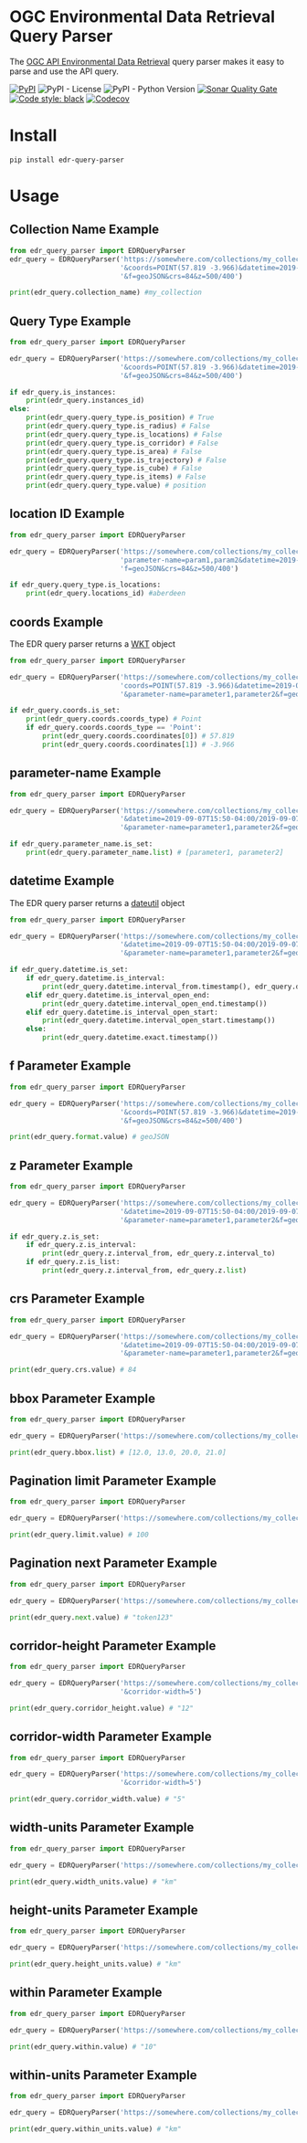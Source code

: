 # OGC Environmental Data Retrieval Query Parser
The [OGC API Environmental Data Retrieval](https://github.com/opengeospatial/ogcapi-environmental-data-retrieval) query parser makes it easy to parse and use the API query.

[![PyPI](https://img.shields.io/pypi/v/edr-query-parser)](https://pypi.org/project/edr-query-parser/)
![PyPI - License](https://img.shields.io/pypi/l/edr-query-parser)
![PyPI - Python Version](https://img.shields.io/pypi/pyversions/edr-query-parser)
[![Sonar Quality Gate](https://img.shields.io/sonar/quality_gate/r0w4n_edr_query_parser?server=https%3A%2F%2Fsonarcloud.io)](https://sonarcloud.io/summary/new_code?id=r0w4n_edr_query_parser)
[![Code style: black](https://img.shields.io/badge/code%20style-black-000000.svg)](https://github.com/psf/black)
[![Codecov](https://img.shields.io/codecov/c/github/r0w4n/edr_query_parser)](https://app.codecov.io/gh/r0w4n/edr_query_parser)


# Install

```shell
pip install edr-query-parser
```

# Usage

## Collection Name Example

```python
from edr_query_parser import EDRQueryParser
edr_query = EDRQueryParser('https://somewhere.com/collections/my_collection/position?parameter-name=param1,param2'
                           '&coords=POINT(57.819 -3.966)&datetime=2019-09-07T15:50-04:00/2019-09-07T15:50-05:00'
                           '&f=geoJSON&crs=84&z=500/400')

print(edr_query.collection_name) #my_collection
```

## Query Type Example

```python
from edr_query_parser import EDRQueryParser

edr_query = EDRQueryParser('https://somewhere.com/collections/my_collection/position?parameter-name=param1,param2'
                           '&coords=POINT(57.819 -3.966)&datetime=2019-09-07T15:50-04:00/2019-09-07T15:50-05:00'
                           '&f=geoJSON&crs=84&z=500/400')

if edr_query.is_instances:
    print(edr_query.instances_id)
else:
    print(edr_query.query_type.is_position) # True
    print(edr_query.query_type.is_radius) # False
    print(edr_query.query_type.is_locations) # False
    print(edr_query.query_type.is_corridor) # False
    print(edr_query.query_type.is_area) # False
    print(edr_query.query_type.is_trajectory) # False
    print(edr_query.query_type.is_cube) # False
    print(edr_query.query_type.is_items) # False
    print(edr_query.query_type.value) # position
```

## location ID Example

```python
from edr_query_parser import EDRQueryParser

edr_query = EDRQueryParser('https://somewhere.com/collections/my_collection/locations/aberdeen?'
                           'parameter-name=param1,param2&datetime=2019-09-07T15:50-04:00/2019-09-07T15:50-05:00&'
                           'f=geoJSON&crs=84&z=500/400')

if edr_query.query_type.is_locations:
    print(edr_query.locations_id) #aberdeen
```

## coords Example

The EDR query parser returns a [WKT](https://github.com/geomet/geomet) object

```python
from edr_query_parser import EDRQueryParser

edr_query = EDRQueryParser('https://somewhere.com/collections/my_collection/position?'
                           'coords=POINT(57.819 -3.966)&datetime=2019-09-07T15:50-04:00/2019-09-07T15:50-05:00'
                           '&parameter-name=parameter1,parameter2&f=geoJSON&crs=84&z=all')

if edr_query.coords.is_set:
    print(edr_query.coords.coords_type) # Point
    if edr_query.coords.coords_type == 'Point':
        print(edr_query.coords.coordinates[0]) # 57.819
        print(edr_query.coords.coordinates[1]) # -3.966
```

## parameter-name Example

```python
from edr_query_parser import EDRQueryParser

edr_query = EDRQueryParser('https://somewhere.com/collections/my_collection/position?coords=POINT(57.819 -3.966)'
                           '&datetime=2019-09-07T15:50-04:00/2019-09-07T15:50-05:00'
                           '&parameter-name=parameter1,parameter2&f=geoJSON&crs=84&z=all')

if edr_query.parameter_name.is_set:
    print(edr_query.parameter_name.list) # [parameter1, parameter2]
```

## datetime Example

The EDR query parser returns a [dateutil](http://labix.org/python-dateutil) object

```python
from edr_query_parser import EDRQueryParser

edr_query = EDRQueryParser('https://somewhere.com/collections/my_collection/position?coords=POINT(57.819 -3.966)'
                           '&datetime=2019-09-07T15:50-04:00/2019-09-07T15:50-05:00'
                           '&parameter-name=parameter1,parameter2&f=geoJSON&crs=84&z=all')

if edr_query.datetime.is_set:
    if edr_query.datetime.is_interval:
        print(edr_query.datetime.interval_from.timestamp(), edr_query.datetime.interval_to.timestamp())
    elif edr_query.datetime.is_interval_open_end:
        print(edr_query.datetime.interval_open_end.timestamp())
    elif edr_query.datetime.is_interval_open_start:
        print(edr_query.datetime.interval_open_start.timestamp())
    else:
        print(edr_query.datetime.exact.timestamp())
```

## f Parameter Example

```python
from edr_query_parser import EDRQueryParser

edr_query = EDRQueryParser('https://somewhere.com/collections/my_collection/position?parameter-name=param1,param2'
                           '&coords=POINT(57.819 -3.966)&datetime=2019-09-07T15:50-04:00/2019-09-07T15:50-05:00'
                           '&f=geoJSON&crs=84&z=500/400')

print(edr_query.format.value) # geoJSON
```

## z Parameter Example

```python
from edr_query_parser import EDRQueryParser

edr_query = EDRQueryParser('https://somewhere.com/collections/my_collection/position?coords=POINT(57.819 -3.966)'
                           '&datetime=2019-09-07T15:50-04:00/2019-09-07T15:50-05:00'
                           '&parameter-name=parameter1,parameter2&f=geoJSON&crs=84&z=12/240')

if edr_query.z.is_set:
    if edr_query.z.is_interval:
        print(edr_query.z.interval_from, edr_query.z.interval_to)
    if edr_query.z.is_list:
        print(edr_query.z.interval_from, edr_query.z.list)
```

## crs Parameter Example

```python
from edr_query_parser import EDRQueryParser

edr_query = EDRQueryParser('https://somewhere.com/collections/my_collection/position?coords=POINT(57.819 -3.966)'
                           '&datetime=2019-09-07T15:50-04:00/2019-09-07T15:50-05:00'
                           '&parameter-name=parameter1,parameter2&f=geoJSON&crs=84&z=12/240')

print(edr_query.crs.value) # 84
```

## bbox Parameter Example

```python
from edr_query_parser import EDRQueryParser

edr_query = EDRQueryParser('https://somewhere.com/collections/my_collection/items/some_item/?bbox=12,13,20,21')

print(edr_query.bbox.list) # [12.0, 13.0, 20.0, 21.0]
```

## Pagination limit Parameter Example

```python
from edr_query_parser import EDRQueryParser

edr_query = EDRQueryParser('https://somewhere.com/collections/my_collection/items?limit=100')

print(edr_query.limit.value) # 100
```

## Pagination next Parameter Example

```python
from edr_query_parser import EDRQueryParser

edr_query = EDRQueryParser('https://somewhere.com/collections/my_collection/items?next=token123')

print(edr_query.next.value) # "token123"
```

## corridor-height Parameter Example

```python
from edr_query_parser import EDRQueryParser

edr_query = EDRQueryParser('https://somewhere.com/collections/my_collection/corridor?corridor-height=12'
                           '&corridor-width=5')

print(edr_query.corridor_height.value) # "12"
```

## corridor-width Parameter Example

```python
from edr_query_parser import EDRQueryParser

edr_query = EDRQueryParser('https://somewhere.com/collections/my_collection/corridor?corridor-height=12'
                           '&corridor-width=5')

print(edr_query.corridor_width.value) # "5"
```

## width-units Parameter Example

```python
from edr_query_parser import EDRQueryParser

edr_query = EDRQueryParser('https://somewhere.com/collections/my_collection/corridor?width-units=km')

print(edr_query.width_units.value) # "km"
```

## height-units Parameter Example

```python
from edr_query_parser import EDRQueryParser

edr_query = EDRQueryParser('https://somewhere.com/collections/my_collection/corridor?height-units=km')

print(edr_query.height_units.value) # "km"
```

## within Parameter Example

```python
from edr_query_parser import EDRQueryParser

edr_query = EDRQueryParser('https://somewhere.com/collections/my_collection/radius?within=10&within-units=km')

print(edr_query.within.value) # "10"
```

## within-units Parameter Example

```python
from edr_query_parser import EDRQueryParser

edr_query = EDRQueryParser('https://somewhere.com/collections/my_collection/radius?within=10&within-units=km')

print(edr_query.within_units.value) # "km"
```
